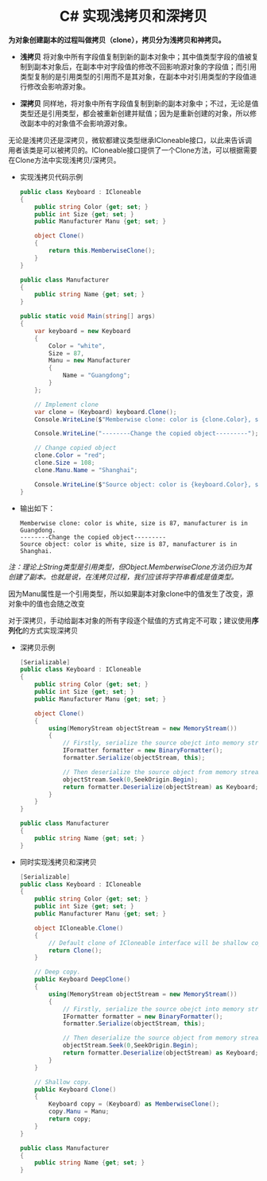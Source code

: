 # <center>C# 实现浅拷贝和深拷贝

**为对象创建副本的过程叫做拷贝（clone），拷贝分为浅拷贝和神拷贝。**

* **浅拷贝** 将对象中所有字段值复制到新的副本对象中；其中值类型字段的值被复制到副本对象后，在副本中对字段值的修改不回影响源对象的字段值；而引用类型复制的是引用类型的引用而不是其对象，在副本中对引用类型的字段值进行修改会影响源对象。

* **深拷贝** 同样地，将对象中所有字段值复制到新的副本对象中；不过，无论是值类型还是引用类型，都会被重新创建并赋值；因为是重新创建的对象，所以修改副本中的对象值不会影响源对象。

无论是浅拷贝还是深拷贝，微软都建议类型继承ICloneable接口，以此来告诉调用者该类是可以被拷贝的。ICloneable接口提供了一个Clone方法，可以根据需要在Clone方法中实现浅拷贝/深拷贝。

* 实现浅拷贝代码示例

    ```C#
    public class Keyboard : ICloneable
    {
        public string Color {get; set; }
        public int Size {get; set; }
        public Manufacturer Manu {get; set; }

        object Clone()
        {
            return this.MemberwiseClone();
        }
    }

    public class Manufacturer
    {
        public string Name {get; set; }
    }

    public static void Main(string[] args)
    {
        var keyboard = new Keyboard
        {
            Color = "white",
            Size = 87,
            Manu = new Manufacturer
            {
                Name = "Guangdong";
            }
        };

        // Implement clone
        var clone = (Keyboard) keyboard.Clone();
        Console.WriteLine($"Memberwise clone: color is {clone.Color}, size is {clone.Size}, manufacturer is in {clone.Manu}.")

        Console.WriteLine("--------Change the copied object---------");

        // Change copied object
        clone.Color = "red";
        clone.Size = 108;
        clone.Manu.Name = "Shanghai";

        Console.WriteLine($"Source object: color is {keyboard.Color}, size is {keyboard.Size}, manufacturer is in {keyboard.Manu}.")
    }
    ```
* 输出如下：

    ```
    Memberwise clone: color is white, size is 87, manufacturer is in Guangdong.
    --------Change the copied object---------
    Source object: color is white, size is 87, manufacturer is in Shanghai.
    ```

*注：理论上String类型是引用类型，但Object.MemberwiseClone方法仍旧为其创建了副本。也就是说，在浅拷贝过程，我们应该将字符串看成是值类型。*

因为Manu属性是一个引用类型，所以如果副本对象clone中的值发生了改变，源对象中的值也会随之改变 

对于深拷贝，手动给副本对象的所有字段逐个赋值的方式肯定不可取；建议使用**序列化**的方式实现深拷贝
* 深拷贝示例

    ```C#
    [Serializable]
    public class Keyboard : ICloneable
    {
        public string Color {get; set; }
        public int Size {get; set; }
        public Manufacturer Manu {get; set; }

        object Clone()
        {
            using(MemoryStream objectStream = new MemoryStream())
            {
                // Firstly, serialize the source obejct into memory stream via birany formatter.
                IFormatter formatter = new BinaryFormatter();
                formatter.Serialize(objectStream, this);

                // Then deserialize the source object from memory stream and convert into copy object.
                objectStream.Seek(0,SeekOrigin.Begin);
                return formatter.Deserialize(objectStream) as Keyboard;
            }
        }
    }

    public class Manufacturer
    {
        public string Name {get; set; }
    }
    ```

* 同时实现浅拷贝和深拷贝

    ```C#
    [Serializable]
    public class Keyboard : ICloneable
    {
        public string Color {get; set; }
        public int Size {get; set; }
        public Manufacturer Manu {get; set; }

        object ICloneable.Clone()
        {
            // Default clone of ICloneable interface will be shallow copy.
            return Clone();
        }

        // Deep copy.
        public Keyboard DeepClone()
        {
            using(MemoryStream objectStream = new MemoryStream())
            {
                // Firstly, serialize the source obejct into memory stream via birany formatter.
                IFormatter formatter = new BinaryFormatter();
                formatter.Serialize(objectStream, this);

                // Then deserialize the source object from memory stream and convert into copy object.
                objectStream.Seek(0,SeekOrigin.Begin);
                return formatter.Deserialize(objectStream) as Keyboard;
            }
        }

        // Shallow copy.
        public Keyboard Clone()
        {
            Keyboard copy = (Keyboard) as MemberwiseClone();
            copy.Manu = Manu;
            return copy;
        }
    }

    public class Manufacturer
    {
        public string Name {get; set; }
    }

    ```